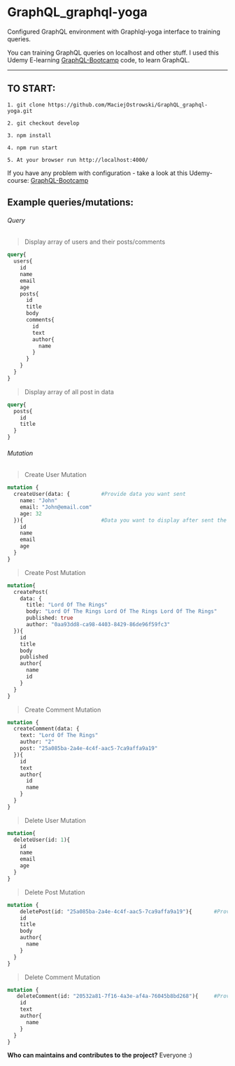 # GraphQL_graphql-yoga
Configured GraphQL environment with Graphlql-yoga interface to training queries.


You can training GraphQL queries on localhost and other stuff. 
I used this Udemy E-learning  [GraphQL-Bootcamp](https://www.udemy.com/graphql-bootcamp/) code, to learn GraphQL.


---------------------------------------------------------------------

## TO START:

```
1. git clone https://github.com/MaciejOstrowski/GraphQL_graphql-yoga.git

2. git checkout develop

3. npm install

4. npm run start

5. At your browser run http://localhost:4000/
```

If you have any problem with configuration - take a look at this Udemy-course: [GraphQL-Bootcamp](https://www.udemy.com/graphql-bootcamp/)


## Example queries/mutations:

###### Query
>Display array of users and their posts/comments
```graphql
query{
  users{
  	id
    name
    email
    age
    posts{
      id
      title
      body
      comments{
        id
        text
        author{
          name
        }
      }
    }
  }
}
```
>Display array of all post in data
```graphql
query{
  posts{
    id
    title
  }
}
```
###### Mutation

>Create User Mutation
```graphql
mutation {
  createUser(data: {          #Provide data you want sent
    name: "John"
    email: "John@email.com"
    age: 32
  }){                         #Data you want to display after sent the request
    id                      
    name
    email
    age
  }
}
```

>Create Post Mutation
```graphql
mutation{
  createPost(
    data: {
      title: "Lord Of The Rings"
      body: "Lord Of The Rings Lord Of The Rings Lord Of The Rings"
      published: true
      author: "0aa93dd8-ca98-4403-8429-86de96f59fc3"
  }){
    id
    title
    body
    published
    author{
      name
      id
    }
  }
}
```

>Create Comment Mutation
```graphql
mutation {
  createComment(data: {
    text: "Lord Of The Rings"
    author: "2"
    post: "25a085ba-2a4e-4c4f-aac5-7ca9affa9a19"
  }){
    id
    text
    author{
      id
      name
    }
  }
}
```

>Delete User Mutation
```graphql
mutation{
  deleteUser(id: 1){
    id
    name
    email
    age
  }
}
```

>Delete Post Mutation
```graphql
mutation {
	deletePost(id: "25a085ba-2a4e-4c4f-aac5-7ca9affa9a19"){       #Provide correct post.id you want to delete
    id
    title
    body
    author{
      name
    }
  }
}
```

>Delete Comment Mutation
```graphql
mutation {
   deleteComment(id: "20532a81-7f16-4a3e-af4a-76045b8bd268"){     #Provide correct comment.id you want to delete
    id
    text
    author{
      name
    }
  }
}
```


<b>Who can maintains and contributes to the project?</b>  Everyone :)
